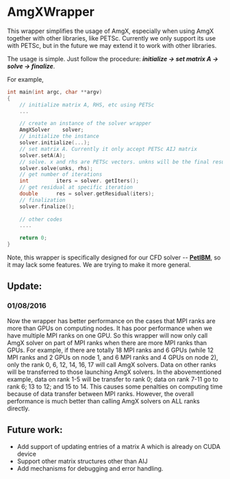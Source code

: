 # AmgXWrapper

This wrapper simplifies the usage of AmgX, especially when using AmgX together with other libraries, like PETSc. Currently we only support its use with PETSc, but in the future we may extend it to work with other libraries.

The usage is simple. Just follow the procedure: ***initialize -> set matrix A -> solve -> finalize***. 

For example,

```c++
int main(int argc, char **argv)
{
    // initialize matrix A, RHS, etc using PETSc
    ...

    // create an instance of the solver wrapper
    AmgXSolver    solver;
    // initialize the instance
    solver.initialize(...);    
    // set matrix A. Currently it only accept PETSc AIJ matrix
    solver.setA(A);    
    // solve. x and rhs are PETSc vectors. unkns will be the final result in the end
    solver.solve(unks, rhs);    
    // get number of iterations
    int         iters = solver. getIters();    
    // get residual at specific iteration
    double      res = solver.getResidual(iters);    
    // finalization
    solver.finalize();
 
    // other codes
    ....

    return 0;
}
```


Note, this wrapper is specifically designed for our CFD solver -- **[PetIBM](https://github.com/barbagroup/PetIBM)**, so it may lack some features.  We are trying to make it more general.

## Update: 

### 01/08/2016

Now the wrapper has better performance on the cases that MPI ranks are more than GPUs on computing nodes.
It has poor performance when we have multiple MPI ranks on one GPU. 
So this wrapper will now only call AmgX solver on part of MPI ranks when there are more MPI ranks than GPUs.
For example, 
if there are totally 18 MPI ranks and 6 GPUs (while 12 MPI ranks and 2 GPUs on node 1, and 6 MPI ranks and 4 GPUs on node 2), 
only the rank 0, 6, 12, 14, 16, 17 will call AmgX solvers.
Data on other ranks will be transferred to those launching AmgX solvers.
In the abovementioned example, data on rank 1-5 will be transfer to rank 0; data on rank 7-11 go to rank 6; 13 to 12; and 15 to 14.
This causes some penalties on computing time because of data transfer between MPI ranks.
However, the overall performance is much better than calling AmgX solvers on ALL ranks directly.

## Future work:
* Add support of updating entries of a matrix A which is already on CUDA device
* Support other matrix structures other than AIJ
* Add mechanisms for debugging and error handling.
